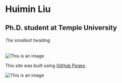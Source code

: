 # Huimin Liu
## Ph.D. student at Temple University
###### The smallest heading


![This is an image](https://ibb.co/zrr8jWT)

This site was built using [GitHub Pages](https://pages.github.com/).


![This is an image](https://www.google.com/search?q=huiminliu&rlz=1C5CHFA_enUS1005US1006&oq=huiminliu&aqs=chrome..69i57j0i13i512l3j0i13i30i625l4j0i8i13i30j0i8i13i30i625.3065j0j15&sourceid=chrome&ie=UTF-8#imgrc=-3dUMpMY_PXBqM)

